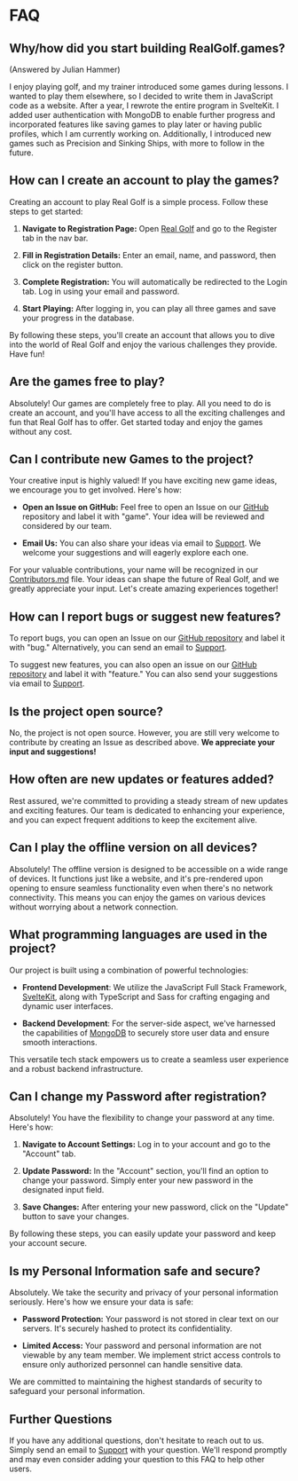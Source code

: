 # FAQ

## Why/how did you start building RealGolf.games?

(Answered by Julian Hammer)

I enjoy playing golf, and my trainer introduced some games during lessons. I wanted to play them elsewhere, so I decided to write them in JavaScript code as a website. After a year, I rewrote the entire program in SvelteKit. I added user authentication with MongoDB to enable further progress and incorporated features like saving games to play later or having public profiles, which I am currently working on. Additionally, I introduced new games such as Precision and Sinking Ships, with more to follow in the future.

## How can I create an account to play the games?

Creating an account to play Real Golf is a simple process. Follow these steps to get started:

1. **Navigate to Registration Page:**
   Open [Real Golf](https://realgolf.games) and go to the Register tab in the nav bar.

2. **Fill in Registration Details:**
   Enter an email, name, and password, then click on the register button.

3. **Complete Registration:**
   You will automatically be redirected to the Login tab. Log in using your email and password.

4. **Start Playing:**
   After logging in, you can play all three games and save your progress in the database.

By following these steps, you'll create an account that allows you to dive into the world of Real Golf and enjoy the various challenges they provide. Have fun!

## Are the games free to play?

Absolutely! Our games are completely free to play. All you need to do is create an account, and you'll have access to all the exciting challenges and fun that Real Golf has to offer. Get started today and enjoy the games without any cost.

## Can I contribute new Games to the project?

Your creative input is highly valued! If you have exciting new game ideas, we encourage you to get involved. Here's how:

- **Open an Issue on GitHub:** Feel free to open an Issue on our [GitHub](https://github.com/realgolf/realgolf/issues) repository and label it with "game". Your idea will be reviewed and considered by our team.

- **Email Us:** You can also share your ideas via email to [Support](mailto:support@realgolf.games). We welcome your suggestions and will eagerly explore each one.

For your valuable contributions, your name will be recognized in our [Contributors.md](/Contributors.md) file. Your ideas can shape the future of Real Golf, and we greatly appreciate your input. Let's create amazing experiences together!

## How can I report bugs or suggest new features?

To report bugs, you can open an Issue on our [GitHub repository](https://github.com/realgolf/realgolf/issues) and label it with "bug." Alternatively, you can send an email to [Support](mailto:support@realgolf.games).

To suggest new features, you can also open an issue on our [GitHub repository](https://github.com/realgolf/realgolf/issues) and label it with "feature." You can also send your suggestions via email to [Support](mailto:support@realgolf.games).

## Is the project open source?

No, the project is not open source. However, you are still very welcome to contribute by creating an Issue as described above. **We appreciate your input and suggestions!**

## How often are new updates or features added?

Rest assured, we're committed to providing a steady stream of new updates and exciting features. Our team is dedicated to enhancing your experience, and you can expect frequent additions to keep the excitement alive.

## Can I play the offline version on all devices?

Absolutely! The offline version is designed to be accessible on a wide range of devices. It functions just like a website, and it's pre-rendered upon opening to ensure seamless functionality even when there's no network connectivity. This means you can enjoy the games on various devices without worrying about a network connection.

## What programming languages are used in the project?

Our project is built using a combination of powerful technologies:

- **Frontend Development**: We utilize the JavaScript Full Stack Framework, [SvelteKit](https://kit.svelte.dev), along with TypeScript and Sass for crafting engaging and dynamic user interfaces.

- **Backend Development**: For the server-side aspect, we've harnessed the capabilities of [MongoDB](https://github.com/mongodb) to securely store user data and ensure smooth interactions.

This versatile tech stack empowers us to create a seamless user experience and a robust backend infrastructure.

## Can I change my Password after registration?

Absolutely! You have the flexibility to change your password at any time. Here's how:

1. **Navigate to Account Settings:** Log in to your account and go to the "Account" tab.

2. **Update Password:** In the "Account" section, you'll find an option to change your password. Simply enter your new password in the designated input field.

3. **Save Changes:** After entering your new password, click on the "Update" button to save your changes.

By following these steps, you can easily update your password and keep your account secure.

## Is my Personal Information safe and secure?

Absolutely. We take the security and privacy of your personal information seriously. Here's how we ensure your data is safe:

- **Password Protection:** Your password is not stored in clear text on our servers. It's securely hashed to protect its confidentiality.

- **Limited Access:** Your password and personal information are not viewable by any team member. We implement strict access controls to ensure only authorized personnel can handle sensitive data.

We are committed to maintaining the highest standards of security to safeguard your personal information.

## Further Questions

If you have any additional questions, don't hesitate to reach out to us. Simply send an email to [Support](mailto:support@realgolf.games) with your question. We'll respond promptly and may even consider adding your question to this FAQ to help other users.
